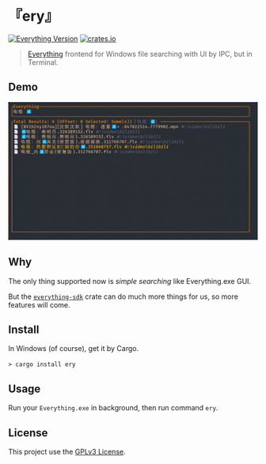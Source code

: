# 『ery』

[<img alt="Everything Version" src="https://img.shields.io/badge/Everything-1.4.1-FF8000?style=for-the-badge" height="20">](https://www.voidtools.com/)
[<img alt="crates.io" src="https://img.shields.io/crates/v/ery.svg?style=for-the-badge&color=fc8d62&logo=rust" height="20">](https://crates.io/crates/ery)

> [Everything](https://www.voidtools.com/) frontend for Windows file searching with UI by IPC, but in Terminal.

## Demo

![demo.png](./demo.png)

## Why

The only thing supported now is _simple searching_ like Everything.exe GUI.

But the [`everything-sdk`](https://crates.io/crates/everything-sdk) crate can do much more things for us, so more features will come.

## Install

In Windows (of course), get it by Cargo.

`> cargo install ery`

## Usage

Run your `Everything.exe` in background, then run command `ery`.

## License

This project use the [GPLv3 License](https://www.gnu.org/licenses/gpl-3.0.html).
